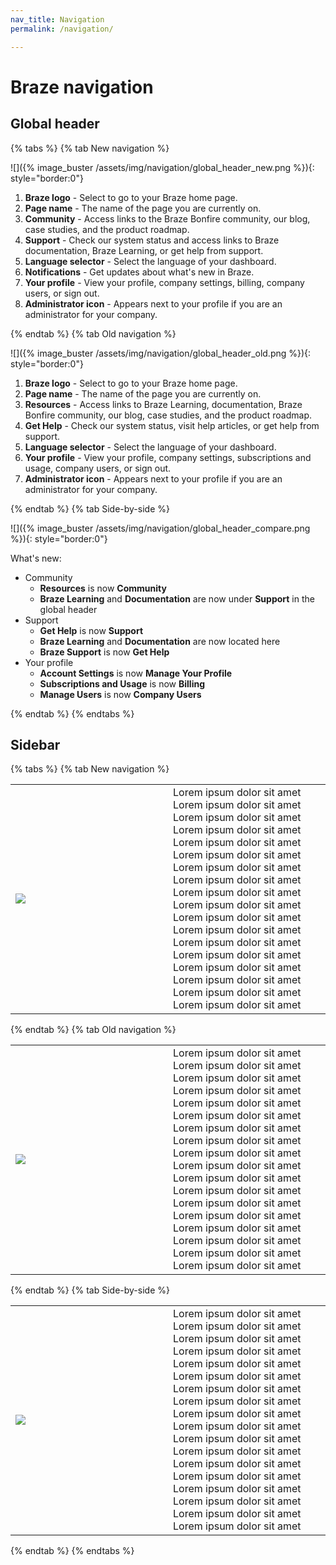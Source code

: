 ```yaml
---
nav_title: Navigation
permalink: /navigation/

---
```


# Braze navigation

## Global header

{% tabs %}
{% tab New navigation %}

![]({% image_buster /assets/img/navigation/global_header_new.png %}){: style="border:0"}

1. **Braze logo** - Select to go to your Braze home page.
2. **Page name** - The name of the page you are currently on.
3. **Community** - Access links to the Braze Bonfire community, our blog, case studies, and the product roadmap.
4. **Support** - Check our system status and access links to Braze documentation, Braze Learning, or get help from support.
5. **Language selector** - Select the language of your dashboard.
6. **Notifications** - Get updates about what's new in Braze.
7. **Your profile** - View your profile, company settings, billing, company users, or sign out.
8. **Administrator icon** - Appears next to your profile if you are an administrator for your company.

{% endtab %}
{% tab Old navigation %}

![]({% image_buster /assets/img/navigation/global_header_old.png %}){: style="border:0"}

1. **Braze logo** - Select to go to your Braze home page.
2. **Page name** - The name of the page you are currently on.
3. **Resources** - Access links to Braze Learning, documentation, Braze Bonfire community, our blog, case studies, and the product roadmap.
4. **Get Help** - Check our system status, visit help articles, or get help from support.
5. **Language selector** - Select the language of your dashboard.
6. **Your profile** - View your profile, company settings, subscriptions and usage, company users, or sign out.
7. **Administrator icon** - Appears next to your profile if you are an administrator for your company.

{% endtab %}
{% tab Side-by-side %}

![]({% image_buster /assets/img/navigation/global_header_compare.png %}){: style="border:0"}

What's new:

- Community
   - **Resources** is now **Community**
   - **Braze Learning** and **Documentation** are now under **Support** in the global header
- Support
   - **Get Help** is now **Support** 
   - **Braze Learning** and **Documentation** are now located here
   - **Braze Support** is now **Get Help** 
- Your profile
   - **Account Settings** is now **Manage Your Profile**
   - **Subscriptions and Usage** is now **Billing**
   - **Manage Users** is now **Company Users**

{% endtab %}
{% endtabs %}

## Sidebar

<style>
#navigation td {
    word-break: break-word;
    width: 50%;
}
</style>

{% tabs %}
{% tab New navigation %}

<table id="navigation">
<tbody>
  <tr>
    <td><img src="{% image_buster /assets/img/navigation/sidebar_new.png %}"></td>
    <td>Lorem ipsum dolor sit amet Lorem ipsum dolor sit amet Lorem ipsum dolor sit amet Lorem ipsum dolor sit amet Lorem ipsum dolor sit amet Lorem ipsum dolor sit amet Lorem ipsum dolor sit amet Lorem ipsum dolor sit amet Lorem ipsum dolor sit amet Lorem ipsum dolor sit amet Lorem ipsum dolor sit amet Lorem ipsum dolor sit amet Lorem ipsum dolor sit amet Lorem ipsum dolor sit amet Lorem ipsum dolor sit amet Lorem ipsum dolor sit amet Lorem ipsum dolor sit amet Lorem ipsum dolor sit amet</td>
  </tr>
</tbody>
</table>

{% endtab %}
{% tab Old navigation %}

<table id="navigation">
<tbody>
  <tr>
    <td><img src="{% image_buster /assets/img/navigation/sidebar_old.png %}"></td>
    <td>Lorem ipsum dolor sit amet Lorem ipsum dolor sit amet Lorem ipsum dolor sit amet Lorem ipsum dolor sit amet Lorem ipsum dolor sit amet Lorem ipsum dolor sit amet Lorem ipsum dolor sit amet Lorem ipsum dolor sit amet Lorem ipsum dolor sit amet Lorem ipsum dolor sit amet Lorem ipsum dolor sit amet Lorem ipsum dolor sit amet Lorem ipsum dolor sit amet Lorem ipsum dolor sit amet Lorem ipsum dolor sit amet Lorem ipsum dolor sit amet Lorem ipsum dolor sit amet Lorem ipsum dolor sit amet</td>
  </tr>
</tbody>
</table>

{% endtab %}
{% tab Side-by-side %}

<table id="navigation">
<tbody>
  <tr>
    <td><img src="{% image_buster /assets/img/navigation/sidebar_compare.png %}"></td>
    <td>Lorem ipsum dolor sit amet Lorem ipsum dolor sit amet Lorem ipsum dolor sit amet Lorem ipsum dolor sit amet Lorem ipsum dolor sit amet Lorem ipsum dolor sit amet Lorem ipsum dolor sit amet Lorem ipsum dolor sit amet Lorem ipsum dolor sit amet Lorem ipsum dolor sit amet Lorem ipsum dolor sit amet Lorem ipsum dolor sit amet Lorem ipsum dolor sit amet Lorem ipsum dolor sit amet Lorem ipsum dolor sit amet Lorem ipsum dolor sit amet Lorem ipsum dolor sit amet Lorem ipsum dolor sit amet</td>
  </tr>
</tbody>
</table>

{% endtab %}
{% endtabs %}

